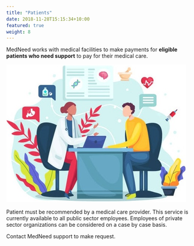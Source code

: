 ```yaml
---
title: "Patients"
date: 2018-11-28T15:15:34+10:00
featured: true
weight: 8
---
```


MedNeed works with medical facilities to make payments for **eligible patients who need support** to pay for their medical care. 

![Support patient](/images/illustrations/patient.jpg)

Patient must be recommended by a medical care provider. This service is currently available to all public sector employees. Employees of private sector organizations can be considered on a case by case basis.

Contact MedNeed support to make request.


